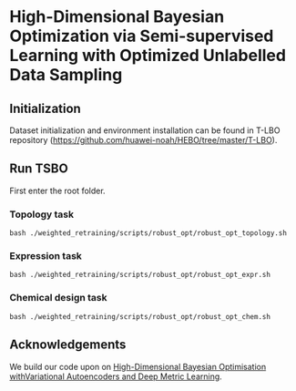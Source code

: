 # High-Dimensional Bayesian Optimization via Semi-supervised Learning with Optimized Unlabelled Data Sampling

## Initialization 
Dataset initialization and environment installation can be found in T-LBO repository (https://github.com/huawei-noah/HEBO/tree/master/T-LBO).

## Run TSBO
First enter the root folder.

### Topology task
```shell script
bash ./weighted_retraining/scripts/robust_opt/robust_opt_topology.sh
```

### Expression task
```shell script
bash ./weighted_retraining/scripts/robust_opt/robust_opt_expr.sh
```
### Chemical design task
```shell script
bash ./weighted_retraining/scripts/robust_opt/robust_opt_chem.sh
```

## Acknowledgements
We build our code upon on [High-Dimensional Bayesian Optimisation withVariational Autoencoders and Deep Metric Learning](https://arxiv.org/abs/2106.03609).

